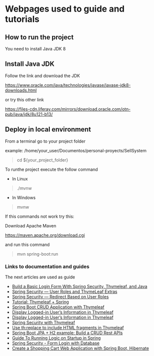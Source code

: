 
# Webpages used to guide and tutorials

## How to run the project

You need to install Java JDK 8

## Install Java JDK

Follow the link and download the JDK

https://www.oracle.com/java/technologies/javase/javase-jdk8-downloads.html

or try this other link

https://files-cdn.liferay.com/mirrors/download.oracle.com/otn-pub/java/jdk/8u121-b13/

## Deploy in local environment

From a terminal go to your project folder

example: /home/your_user/Documentos/personal-proyects/SellSystem

>cd ${your_project_folder}

To runthe project execute the follow command

- In Linux
>./mvnw
- In Windows 
>mvnw

If this commands not work try this:

Download Apache Maven

https://maven.apache.org/download.cgi

and run this command

>mvn spring-boot:run


### Links to documentation and guides
The next articles are used as guide

* [Build a Basic Login Form With Spring Security, Thymeleaf, and Java](https://betterprogramming.pub/spring-security-basic-login-form-7c8f6e6e9f56)
* [Spring Security — User Roles and ThymeLeaf Extras](https://betterprogramming.pub/spring-security-user-roles-and-thymeleaf-extras-c10113d4ad75)
* [Spring Security — Redirect Based on User Roles](https://betterprogramming.pub/spring-security-redirect-based-on-user-roles-cb847ab6df35)
* [Tutorial: Thymeleaf + Spring](https://www.thymeleaf.org/doc/tutorials/2.1/thymeleafspring.html#handling-the-command-object)
* [Spring Boot CRUD Application with Thymeleaf](https://www.baeldung.com/spring-boot-crud-thymeleaf)
* [Display Logged-in User’s Information in Thymeleaf](https://www.baeldung.com/spring-thymeleaf-user-info)
* [Display Logged-in User’s Information in Thymeleaf](https://www.baeldung.com/spring-thymeleaf-user-info)
* [Spring Security with Thymeleaf](https://www.baeldung.com/spring-security-thymeleaf)
* [Use th:replace to include HTML fragments in Thymeleaf](https://www.youtube.com/watch?v=-ptZtMsg87U)
* [Spring Boot JPA + H2 example: Build a CRUD Rest APIs](https://www.bezkoder.com/spring-boot-jpa-h2-example/)
* [Guide To Running Logic on Startup in Spring](https://www.baeldung.com/running-setup-logic-on-startup-in-spring)
* [Spring Security - Form Login with Database](https://www.tutorialspoint.com/spring_security/spring_security_form_login_with_database.htm)
* [Create a Shopping Cart Web Application with Spring Boot, Hibernate](https://o7planning.org/10683/create-a-shopping-cart-web-application-with-spring-boot-hibernate)

